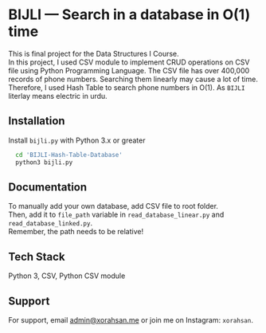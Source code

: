 # BIJLI — Search in a database in O(1) time

This is final project for the Data Structures I Course.
<br> In this project, I used CSV module to implement CRUD operations on CSV file using Python Programming Language. The CSV file has over 400,000 records of phone numbers. Searching them linearly may cause a lot of time. <br>
Therefore, I used Hash Table to search phone numbers in O(1). As `BIJLI` literlay means electric in urdu.



## Installation

Install `bijli.py` with Python 3.x or greater

```bash
  cd 'BIJLI-Hash-Table-Database'
  python3 bijli.py
```

    
## Documentation

To manually add your own database, add CSV file to root folder.
<br>
Then, add it to `file_path` variable in `read_database_linear.py` and `read_database_linked.py`.
<br>Remember, the path needs to be relative!


## Tech Stack

Python 3, CSV, Python CSV module


## Support

For support, email admin@xorahsan.me or join me on Instagram: `xorahsan`.

